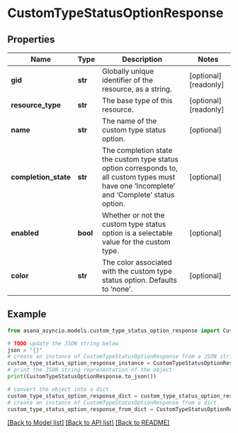 # CustomTypeStatusOptionResponse


## Properties

Name | Type | Description | Notes
------------ | ------------- | ------------- | -------------
**gid** | **str** | Globally unique identifier of the resource, as a string. | [optional] [readonly] 
**resource_type** | **str** | The base type of this resource. | [optional] [readonly] 
**name** | **str** | The name of the custom type status option. | [optional] 
**completion_state** | **str** | The completion state the custom type status option corresponds to, all custom types must have one ‘Incomplete’ and ‘Complete’ status option. | [optional] 
**enabled** | **bool** | Whether or not the custom type status option is a selectable value for the custom type. | [optional] 
**color** | **str** | The color associated with the custom type status option. Defaults to ‘none’. | [optional] 

## Example

```python
from asana_asyncio.models.custom_type_status_option_response import CustomTypeStatusOptionResponse

# TODO update the JSON string below
json = "{}"
# create an instance of CustomTypeStatusOptionResponse from a JSON string
custom_type_status_option_response_instance = CustomTypeStatusOptionResponse.from_json(json)
# print the JSON string representation of the object
print(CustomTypeStatusOptionResponse.to_json())

# convert the object into a dict
custom_type_status_option_response_dict = custom_type_status_option_response_instance.to_dict()
# create an instance of CustomTypeStatusOptionResponse from a dict
custom_type_status_option_response_from_dict = CustomTypeStatusOptionResponse.from_dict(custom_type_status_option_response_dict)
```
[[Back to Model list]](../README.md#documentation-for-models) [[Back to API list]](../README.md#documentation-for-api-endpoints) [[Back to README]](../README.md)


